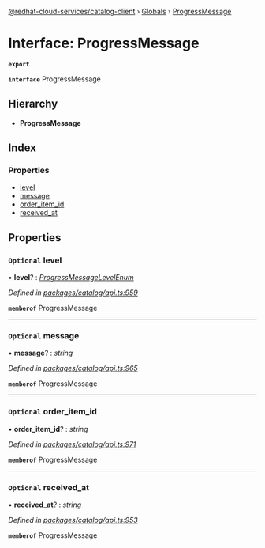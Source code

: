 [@redhat-cloud-services/catalog-client](../README.md) › [Globals](../globals.md) › [ProgressMessage](progressmessage.md)

# Interface: ProgressMessage

**`export`** 

**`interface`** ProgressMessage

## Hierarchy

* **ProgressMessage**

## Index

### Properties

* [level](progressmessage.md#optional-level)
* [message](progressmessage.md#optional-message)
* [order_item_id](progressmessage.md#optional-order_item_id)
* [received_at](progressmessage.md#optional-received_at)

## Properties

### `Optional` level

• **level**? : *[ProgressMessageLevelEnum](../enums/progressmessagelevelenum.md)*

*Defined in [packages/catalog/api.ts:959](https://github.com/RedHatInsights/javascript-clients/blob/master/packages/catalog/api.ts#L959)*

**`memberof`** ProgressMessage

___

### `Optional` message

• **message**? : *string*

*Defined in [packages/catalog/api.ts:965](https://github.com/RedHatInsights/javascript-clients/blob/master/packages/catalog/api.ts#L965)*

**`memberof`** ProgressMessage

___

### `Optional` order_item_id

• **order_item_id**? : *string*

*Defined in [packages/catalog/api.ts:971](https://github.com/RedHatInsights/javascript-clients/blob/master/packages/catalog/api.ts#L971)*

**`memberof`** ProgressMessage

___

### `Optional` received_at

• **received_at**? : *string*

*Defined in [packages/catalog/api.ts:953](https://github.com/RedHatInsights/javascript-clients/blob/master/packages/catalog/api.ts#L953)*

**`memberof`** ProgressMessage
